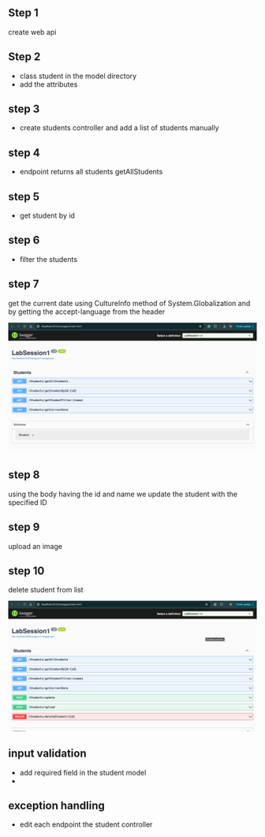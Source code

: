 ## Step 1
create web api

## Step 2
- class student in the model directory
- add the attributes

## step 3
- create students controller and add a list of students manually

## step 4
- endpoint returns all students getAllStudents

## step 5
- get student by id

## step 6
- filter the students

## step 7
get the current date using CultureInfo method of System.Globalization and by getting the accept-language from the header

![gets.png](./images/gets.png)

## step 8
using the body having the id and name we update the student with the specified ID

## step 9
upload an image

## step 10 
delete student from list

![all.png](./images/all.png)

## input validation 
- add required field in the student model
- 
## exception handling
- edit each endpoint the student controller
